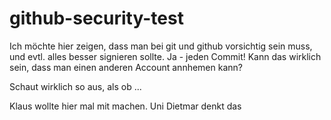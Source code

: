 # github-security-test
Ich möchte hier zeigen, dass man bei git und github vorsichtig sein muss, und evtl. alles besser signieren sollte. Ja - jeden Commit!
Kann das wirklich sein, dass man einen anderen Account annhemen kann?

Schaut wirklich so aus, als ob ...

Klaus wollte hier mal mit machen.
Uni
Dietmar denkt das
